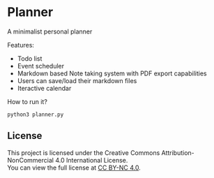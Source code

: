 # Planner

A minimalist personal planner

Features: 

 - Todo list
 - Event scheduler
 - Markdown based Note taking system with PDF export capabilities
 - Users can save/load their markdown files
 - Iteractive calendar

How to run it? 
```{sh}
python3 planner.py
```

## License
This project is licensed under the Creative Commons Attribution-NonCommercial 4.0 International License.  
You can view the full license at [CC BY-NC 4.0](https://creativecommons.org/licenses/by-nc/4.0/).

